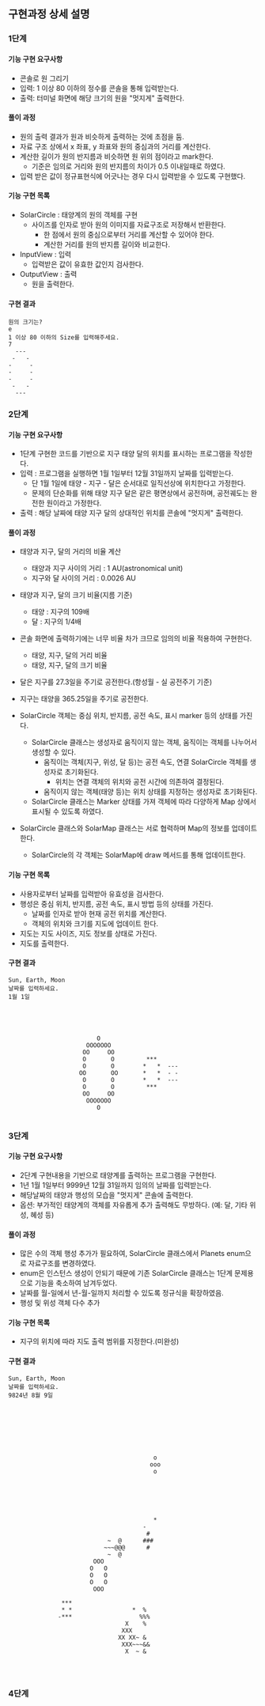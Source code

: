 ## 구현과정 상세 설명

### 1단계

#### 기능 구현 요구사항

- 콘솔로 원 그리기
- 입력: 1 이상 80 이하의 정수를 콘솔을 통해 입력받는다.
- 출력: 터미널 화면에 해당 크기의 원을 "멋지게" 출력한다.

#### 풀이 과정
- 원의 출력 결과가 원과 비슷하게 출력하는 것에 초점을 둠.
- 자료 구조 상에서 x 좌표, y 좌표와 원의 중심과의 거리를 계산한다.
- 계산한 길이가 원의 반지름과 비슷하면 원 위의 점이라고 mark한다.
  - 기준은 임의로 거리와 원의 반지름의 차이가 0.5 이내일때로 하였다.
- 입력 받은 값이 정규표현식에 어긋나는 경우 다시 입력받을 수 있도록 구현했다.

#### 기능 구현 목록
- SolarCircle : 태양계의 원의 객체를 구현
  - 사이즈를 인자로 받아 원의 이미지를 자료구조로 저장해서 반환한다.
    - 한 점에서 원의 중심으로부터 거리를 계산할 수 있어야 한다.
    - 계산한 거리를 원의 반지름 길이와 비교한다. 
- InputView : 입력
  - 입력받은 값이 유효한 값인지 검사한다.
- OutputView : 출력
  - 원을 출력한다.

#### 구현 결과
```
원의 크기는?
e
1 이상 80 이하의 Size를 입력해주세요.
7
  ---  
 -   -
-     -
-     -
-     -
 -   -
  ---  
```
### 2단계

#### 기능 구현 요구사항
- 1단계 구현한 코드를 기반으로 지구 태양 달의 위치를 표시하는 프로그램을 작성한다.
- 입력 : 프로그램을 실행하면 1월 1일부터 12월 31일까지 날짜를 입력받는다.
  - 단 1월 1일에 태양 - 지구 - 달은 순서대로 일직선상에 위치한다고 가정한다.
  - 문제의 단순화를 위해 태양 지구 달은 같은 평면상에서 공전하며, 공전궤도는 완전한 원이라고 가정한다.
- 출력 : 해당 날짜에 태양 지구 달의 상대적인 위치를 콘솔에 "멋지게" 출력한다.

#### 풀이 과정
- 태양과 지구, 달의 거리의 비율 계산
  - 태양과 지구 사이의 거리 : 1 AU(astronomical unit)
  - 지구와 달 사이의 거리 : 0.0026 AU
- 태양과 지구, 달의 크기 비율(지름 기준)
  - 태양 : 지구의 109배
  - 달 : 지구의 1/4배

- 콘솔 화면에 출력하기에는 너무 비율 차가 크므로 임의의 비율 적용하여 구현한다.
  - 태양, 지구, 달의 거리 비율 
  - 태양, 지구, 달의 크기 비율

- 달은 지구를 27.3일을 주기로 공전한다.(항성월 - 실 공전주기 기준)
- 지구는 태양을 365.25일을 주기로 공전한다. 

- SolarCircle 객체는 중심 위치, 반지름, 공전 속도, 표시 marker 등의 상태를 가진다.
  - SolarCircle 클래스는 생성자로 움직이지 않는 객체, 움직이는 객체를 나누어서 생성할 수 있다.
    - 움직이는 객체(지구, 위성, 달 등)는 공전 속도, 연결 SolarCircle 객체를 생성자로 초기화된다.
      - 위치는 연결 객체의 위치와 공전 시간에 의존하여 결정된다. 
    - 움직이지 않는 객체(태양 등)는 위치 상태를 지정하는 생성자로 초기화된다.
  - SolarCircle 클래스는 Marker 상태를 가져 객체에 따라 다양하게 Map 상에서 표시될 수 있도록 하였다.

- SolarCircle 클래스와 SolarMap 클래스는 서로 협력하며 Map의 정보를 업데이트한다.
  - SolarCircle의 각 객체는 SolarMap에 draw 메서드를 통해 업데이트한다.

#### 기능 구현 목록
- 사용자로부터 날짜를 입력받아 유효성을 검사한다.
- 행성은 중심 위치, 반지름, 공전 속도, 표시 방법 등의 상태를 가진다.
  - 날짜를 인자로 받아 현재 공전 위치를 계산한다.
  - 객체의 위치와 크기를 지도에 업데이트 한다.
- 지도는 지도 사이즈, 지도 정보를 상태로 가진다.
- 지도를 출력한다.

#### 구현 결과
```
Sun, Earth, Moon
날짜를 입력하세요.
1월 1일
                                                  
                                                  
                                                  
                                                  
                                                  
                         O                        
                      OOOOOOO                     
                     OO     OO                    
                     O       O         ***        
                     O       O        *   *  ---  
                    OO       OO       *   *  - -  
                     O       O        *   *  ---  
                     O       O         ***        
                     OO     OO                    
                      OOOOOOO                     
                         O                        
                                                  
```

### 3단계

#### 기능 구현 요구사항
- 2단계 구현내용을 기반으로 태양계를 출력하는 프로그램을 구현한다.
- 1년 1월 1일부터 9999년 12월 31일까지 임의의 날짜를 입력받는다.
- 해당날짜의 태양과 행성의 모습을 "멋지게" 콘솔에 출력한다.
- 옵션: 부가적인 태양계의 객체를 자유롭게 추가 출력해도 무방하다. (예: 달, 기타 위성, 혜성 등)

#### 풀이 과정
- 많은 수의 객체 행성 추가가 필요하여, SolarCircle 클래스에서 Planets enum으로 자료구조를 변경하였다.
- enum은 인스턴스 생성이 안되기 때문에 기존 SolarCircle 클래스는 1단계 문제용으로 기능을 축소하여 남겨두었다.
- 날짜를 월-일에서 년-월-일까지 처리할 수 있도록 정규식을 확장하였음.
- 행성 및 위성 객체 다수 추가

#### 기능 구현 목록
- 지구의 위치에 따라 지도 출력 범위를 지정한다.(미완성)


#### 구현 결과
```
Sun, Earth, Moon
날짜를 입력하세요.
9824년 8월 9일
                                                  
                                                  
                                                  
                                                  
                                                  
                                                  
                                                  
                                                  
                                         o        
                                        ooo       
                                         o        
                                                  
                                                  
                                                  
                                                  
                                                  
                                                  
                                         *        
                                      -           
                                       #          
                            ~  @      ###         
                           ~~~@@@      #          
                            ~  @                  
                        OOO                       
                       O   O                      
                       O   O                      
                       O   O                      
                        OOO                       
                                                  
               ***                                
               * *                 *  %           
              -***                   %%%          
                                 X    %           
                                XXX               
                               XX XX~ &           
                                XXX~~~&&          
                                 X  ~ &           
                                                  
                                                  
                                                  
```
### 4단계